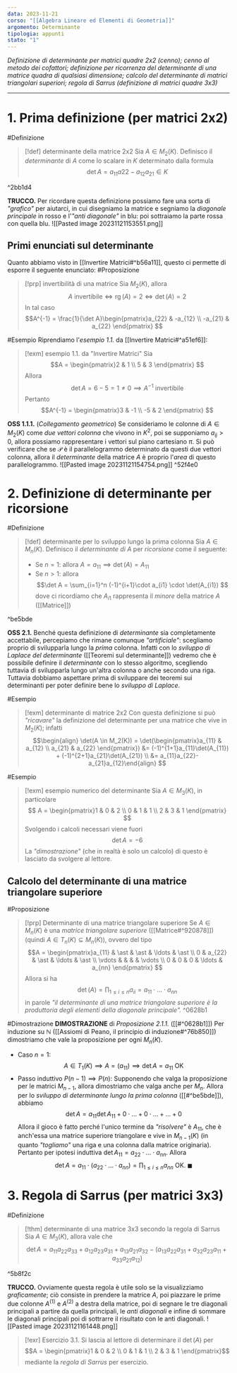 ```yaml
---
data: 2023-11-21
corso: "[[Algebra Lineare ed Elementi di Geometria]]"
argomento: Determinante
tipologia: appunti
stato: "1"
---
```

*Definizione di determinante per matrici quadre 2x2 (cenno); cenno al metodo dei cofattori; definizione per ricorrenza del determinante di una matrice quadra di qualsiasi dimensione; calcolo del determinante di matrici triangolari superiori; regola di Sarrus (definizione di matrici quadre 3x3)*
- - -
# 1. Prima definizione (per matrici 2x2)
#Definizione 
> [!def] determinante della matrice 2x2
> Sia $A \in M_2(K)$.
> Definisco il *determinante* di $A$ come lo scalare in $K$ determinato dalla formula
> $$\det A = a_{11}a{22}-a_{12}a_{21} \in K$$
>

^2bb1d4

**TRUCCO.** Per ricordare questa definizione possiamo fare una sorta di *"grafico"* per aiutarci, in cui disegniamo la matrice e segniamo la *diagonale principale* in rosso e l'*"anti diagonale"* in blu: poi sottraiamo la parte rossa con quella blu.
![[Pasted image 20231121153551.png]]
## Primi enunciati sul determinante
Quanto abbiamo visto in [[Invertire Matrici#^b56a11]], questo ci permette di esporre il seguente enunciato:
#Proposizione 
> [!prp] invertibilità di una matrice
> Sia $M_{2}(K)$, allora
> $$A \text{ invertibile} \iff \operatorname{rg}(A)=2 \iff \det(A)=2 $$
> In tal caso
> $$A^{-1} = \frac{1}{\det A}\begin{pmatrix}a_{22} & -a_{12} \\ -a_{21} & a_{22} \end{pmatrix} $$

#Esempio 
Riprendiamo l'*esempio 1.1.* da [[Invertire Matrici#^a51ef6]]: 
> [!exm] esempio 1.1. da "Invertire Matrici"
> Sia 
> $$A = \begin{pmatrix}2 & 1 \\ 5 & 3 \end{pmatrix} $$
> Allora
> $$\det A = 6-5 = 1 \neq 0 \implies A^{-1} \text{ invertibile}$$
> Pertanto
> $$A^{-1} = \begin{pmatrix}3 & -1 \\ -5 & 2 \end{pmatrix} $$

**OSS 1.1.1.** (*Collegamento geometrico*) Se consideriamo le colonne di $A \in M_2(K)$ come *due vettori colonna* che vivono in $K^2$, poi se supponiamo $a_{ij} > 0$, allora possiamo rappresentare i vettori sul piano cartesiano $\pi$. Si può verificare che se $\mathcal{P}$ è il parallelogrammo determinato da questi due vettori colonna, allora il *determinante* della matrice $A$ è proprio l'*area* di questo parallelogrammo.
![[Pasted image 20231121154754.png]] ^52f4e0
# 2. Definizione di determinante per ricorsione
#Definizione 
> [!def] determinante per lo sviluppo lungo la prima colonna
> Sia $A \in M_n(K)$.
> Definisco il *determinante di* $A$ per *ricorsione* come il seguente:
> - Se $n=1$: allora $A = a_{11} \implies \det(A) = A_{11}$ 
> - Se $n>1$: allora 
> $$\det A = \sum_{i=1}^n (-1)^{i+1}\cdot a_{i1} \cdot \det(A_{i1}) $$
> dove ci ricordiamo che $A_{i1}$ rappresenta il *minore* della matrice $A$ ([[Matrice]])

^be5bde

**OSS 2.1.** Benché questa definizione di *determinante* sia completamente accettabile, percepiamo che rimane comunque *"artificiale"*: scegliamo proprio di svilupparla lungo la *prima* colonna.
Infatti con lo *sviluppo di Laplace del determinante* ([[Teoremi sul determinante]]) vedremo che è possibile definire il *determinante* con lo stesso algoritmo, scegliendo tuttavia di svilupparla lungo un'altra colonna o anche secondo una riga.
Tuttavia dobbiamo aspettare prima di sviluppare dei teoremi sui determinanti per poter definire bene lo *sviluppo di Laplace*.

#Esempio 
> [!exm] determinante di matrice 2x2
> Con questa definizione si può *"ricavare"* la definizione del determinante per una matrice che vive in $M_2(K)$; infatti
$$\begin{align} \det(A \in M_2(K)) = \det(\begin{pmatrix}a_{11} & a_{12} \\ a_{21} & a_{22} \end{pmatrix}) &= (-1)^{1+1}a_{11}\det(A_{11}) + (-1)^{2+1}a_{21}\det(A_{21}) \\ &= a_{11}a_{22}-a_{21}a_{12}\end{align} $$

#Esempio 
> [!exm] esempio numerico del determinante
> Sia $A \in M_3(K)$, in particolare
> $$ A = \begin{pmatrix}1 & 0 & 2 \\ 0 & 1 & 1 \\ 2 & 3 & 1 \end{pmatrix} $$
> Svolgendo i calcoli necessari viene fuori
> $$ \det A = -6 $$
> La *"dimostrazione"* (che in realtà è solo un calcolo) di questo è lasciato da svolgere al lettore.
## Calcolo del determinante di una matrice triangolare superiore
#Proposizione 
> [!prp] Determinante di una matrice triangolare superiore
> Se $A \in M_{n}(K)$ è una *matrice triangolare superiore* ([[Matrice#^920878]]) (quindi $A \in T_n(K) \subseteq M_n (K)$), ovvero del tipo
> $$A = \begin{pmatrix}a_{11} & \ast & \ast & \ldots & \ast \\ 0 & a_{22} & \ast & \ldots & \ast \\ \vdots & & & & \vdots \\ 0 & 0 & 0 & \ldots & a_{nn} \end{pmatrix} $$
> Allora si ha
> $$\det(A) =\prod_{1\leq i \leq n}a_{ii} = a_{11}\cdot\ldots\cdot a_{nn} $$
> in parole *"il determinante di una matrice triangolare superiore è la produttoria degli elementi della diagonale principale".*
^0628b1

#Dimostrazione 
**DIMOSTRAZIONE** di *Proposizione 2.1.1.* ([[#^0628b1]])
Per induzione su $\mathbb{N}$ ([[Assiomi di Peano, il principio di induzione#^76b850]]) dimostriamo che vale la proposizione per ogni $M_{n}(K)$.
- Caso $n=1$:
$$A \in T_{1}(K) \implies A = (a_{11}) \implies \det A=a_{11} \text{ OK}$$
- Passo induttivo $P(n-1) \implies P(n)$: 
Supponendo che valga la proposizione per le matrici $M_{n-1}$, allora dimostriamo che valga anche per $M_{n}$.
Allora per lo *sviluppo di determinante lungo la prima colonna* ([[#^be5bde]]), abbiamo
$$\det A = a_{11}\det A_{11}+0\cdot\ldots + 0\cdot \ldots +\ldots +0 $$
Allora il gioco è fatto perché l'unico termine da *"risolvere"* è $A_{11}$, che è anch'essa una matrice superiore triangolare e vive in $M_{n-1}(K)$ (in quanto *"togliamo"* una riga e una colonna dalla matrice originaria). Pertanto per ipotesi induttiva $\det A_{11} = a_{22}\cdot \ldots \cdot a_{nn}$.
Allora
$$\det A = a_{11} \cdot (a_{22} \cdot \ldots \cdot a_{nn}) = \prod_{1\leq i\leq n}a_{nn} \text{ OK. }\blacksquare$$
# 3. Regola di Sarrus (per matrici 3x3)
#Definizione  
> [!thm] determinante di una matrice 3x3 secondo la regola di Sarrus
> Sia $A \in M_3(K)$,
> allora vale che
> $$\det A = a_{11}a_{22}a_{33}+a_{12}a_{23}a_{31}+a_{13}a_{21}a_{32} - (a_{13}a_{22}a_{31}+a_{32}a_{23}a_{11}+a_{33}a_{21}a_{12})$$

^5b8f2c

**TRUCCO.** Ovviamente questa regola è utile solo se la visualizziamo *graficamente*; ciò consiste in prendere la matrice $A$, poi piazzare le prime due colonne $A^{(1)}$ e $A^{(2)}$ a destra della matrice, poi di segnare le tre diagonali principali a partire da quella principali, le *anti diagonali* e infine di sommare le diagonali principali poi di sottrarre il risultato con le anti diagonali.
![[Pasted image 20231121161448.png]]

> [!exr] Esercizio 3.1.
> Si lascia al lettore di determinare il $\det(A)$ per
> $$A = \begin{pmatrix}1 & 0 & 2 \\ 0 & 1 & 1 \\ 2 & 3 & 1 \end{pmatrix}$$
> mediante la *regola di Sarrus* per esercizio.


